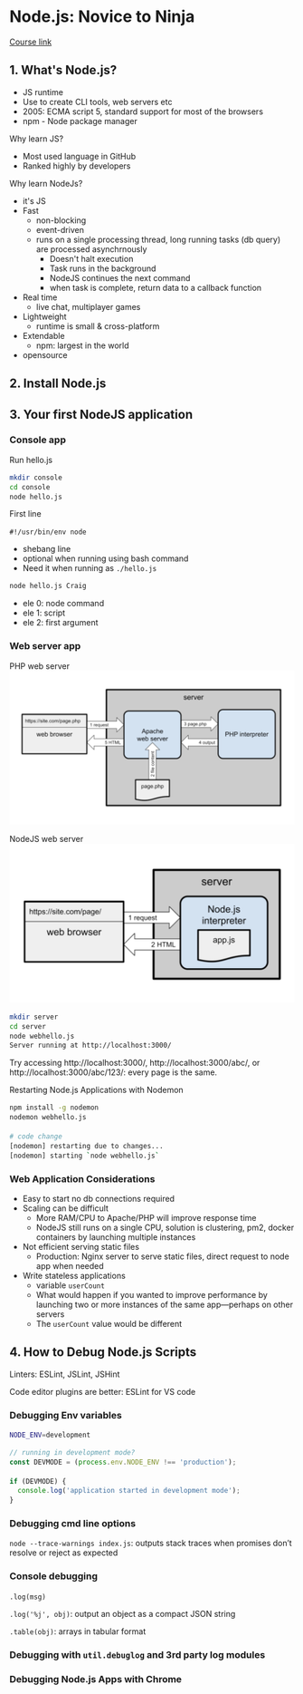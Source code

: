 # Node.js: Novice to Ninja
[Course link](https://learning.oreilly.com/library/view/node-js-novice-to/9781098141004/Text/ultimatenode1-frontmatter.html)

## 1. What's Node.js?
* JS runtime
* Use to create CLI tools, web servers etc
* 2005: ECMA script 5, standard support for most of the browsers
* npm - Node package manager

Why learn JS?
* Most used language in GitHub
* Ranked highly by developers

Why learn NodeJs?
* it's JS
* Fast
  * non-blocking
  * event-driven
  * runs on a single processing thread, long running tasks (db query) are processed asynchrnously
    * Doesn't halt execution
    * Task runs in the background
    * NodeJS continues the next command
    * when task is complete, return data to a callback function
* Real time
  * live chat, multiplayer games
* Lightweight
  * runtime is small & cross-platform
* Extendable
  * npm: largest in the world
* opensource

## 2. Install Node.js

## 3. Your first NodeJS application
### Console app

Run hello.js
```bash
mkdir console
cd console
node hello.js
```

First line

`#!/usr/bin/env node`
* shebang line
* optional when running using bash command
* Need it when running as `./hello.js`

```bash
node hello.js Craig
```
* ele 0: node command
* ele 1: script
* ele 2: first argument

### Web server app
PHP web server
![Alt text](img/php-web-server.png)

NodeJS web server
![Alt text](img/node-web-server.png)

```bash
mkdir server
cd server
node webhello.js
Server running at http://localhost:3000/
```

Try accessing http://localhost:3000/, http://localhost:3000/abc/, or http://localhost:3000/abc/123/: 
every page is the same.

Restarting Node.js Applications with Nodemon
```bash
npm install -g nodemon
nodemon webhello.js

# code change
[nodemon] restarting due to changes...
[nodemon] starting `node webhello.js`
```

### Web Application Considerations
* Easy to start no db connections required
* Scaling can be difficult
  * More RAM/CPU to Apache/PHP will improve response time
  * NodeJS still runs on a single CPU, solution is clustering, pm2, docker containers by launching multiple instances
* Not efficient serving static files
  * Production: Nginx server to serve static files, direct request to node app when needed
* Write stateless applications
  * variable `userCount`
  * What would happen if you wanted to improve performance by launching two or more instances of the same app—perhaps on other servers
  * The `userCount` value would be different

## 4. How to Debug Node.js Scripts

Linters: ESLint, JSLint, JSHint

Code editor plugins are better: ESLint for VS code

### Debugging Env variables
```bash
NODE_ENV=development
```
```js
// running in development mode?
const DEVMODE = (process.env.NODE_ENV !== 'production');

if (DEVMODE) {
  console.log('application started in development mode');
}
```

### Debugging cmd line options
`node --trace-warnings index.js`: outputs stack traces when promises don’t resolve or reject as expected

### Console debugging
`.log(msg)`

`.log('%j', obj)`: output an object as a compact JSON string

`.table(obj)`: arrays in tabular format

### Debugging with `util.debuglog` and 3rd party log modules

### Debugging Node.js Apps with Chrome
